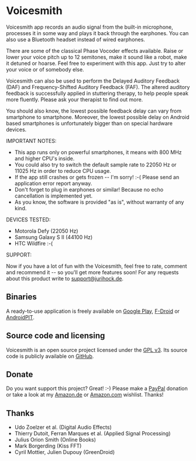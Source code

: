 Voicesmith
==========

Voicesmith app records an audio signal from the built-in microphone, processes it in some way and plays it back through the earphones. You can also use a Bluetooth headset instead of wired earphones.

There are some of the classical Phase Vocoder effects available. Raise or lower your voice pitch up to 12 semitones, make it sound like a robot, make it detuned or hoarse. Feel free to experiment with this app. Just try to alter your voice or of somebody else.

Voicesmith can also be used to perform the Delayed Auditory Feedback (DAF) and Frequency-Shifted Auditory Feedback (FAF). The altered auditory feedback is successfully applied in stuttering therapy, to help people speak more fluently. Please ask your therapist to find out more.

You should also know, the lowest possible feedback delay can vary from smartphone to smartphone. Moreover, the lowest possible delay on Android based smartphones is unfortunately bigger than on special hardware devices.

IMPORTANT NOTES:

* This app runs only on powerful smartphones, it means with 800 MHz and higher CPU's inside.
* You could also try to switch the default sample rate to 22050 Hz or 11025 Hz in order to reduce CPU usage.
* If the app still crashes or gets frozen -- I'm sorry! :-( Please send an application error report anyway.
* Don't forget to plug in earphones or similar! Because no echo cancellation is implemented yet.
* As you know, the software is provided "as is", without warranty of any kind.

DEVICES TESTED:

* Motorola Defy (22050 Hz)
* Samsung Galaxy S II (44100 Hz)
* HTC Wildfire :-(

SUPPORT:

Now if you have a lot of fun with the Voicesmith, feel free to rate, comment and recommend it -- so you'll get more features soon! For any requests about this product write to support@jurihock.de.

Binaries
--------

A ready-to-use application is freely available on [Google Play](http://play.google.com/store/apps/details?id=de.jurihock.voicesmith), [F-Droid](http://f-droid.org/repository/browse/?fdid=de.jurihock.voicesmith) or [AndroidPIT](http://www.androidpit.com/en/android/market/apps/app/de.jurihock.voicesmith).

Source code and licensing
-------------------------

Voicesmith is an open source project licensed under the [GPL v3](http://www.gnu.org/licenses/gpl.html). Its source code is publicly available on [GitHub](http://github.com/jurihock/voicesmith).

Donate
------

Do you want support this project? Great! :-) Please make a [PayPal](https://www.paypal.com/cgi-bin/webscr?cmd=_s-xclick&hosted_button_id=RDZAFKVYQJYFA) donation or take a look at my [Amazon.de](http://www.amazon.de/registry/wishlist/32GEAFNKPX67Y) or [Amazon.com](http://www.amazon.com/registry/wishlist/24L7URDMP4U2N) wishlist. Thanks!

Thanks
------

* Udo Zoelzer et al. (Digital Audio Effects)
* Thierry Dutoit, Ferran Marques et al. (Applied Signal Processing)
* Julius Orion Smith (Online Books)
* Mark Borgerding (Kiss FFT)
* Cyril Mottier, Julien Dupouy (GreenDroid)